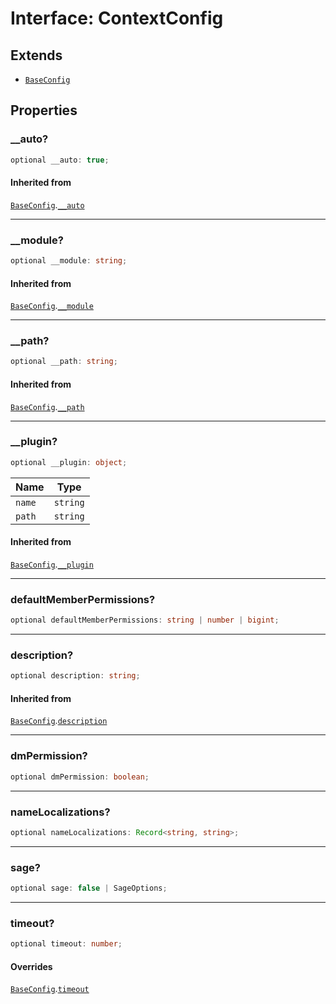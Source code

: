 # Interface: ContextConfig

## Extends

- [`BaseConfig`](Interface.BaseConfig.md)

## Properties

### \_\_auto?

```ts
optional __auto: true;
```

#### Inherited from

[`BaseConfig`](Interface.BaseConfig.md).[`__auto`](Interface.BaseConfig.md#__auto)

***

### \_\_module?

```ts
optional __module: string;
```

#### Inherited from

[`BaseConfig`](Interface.BaseConfig.md).[`__module`](Interface.BaseConfig.md#__module)

***

### \_\_path?

```ts
optional __path: string;
```

#### Inherited from

[`BaseConfig`](Interface.BaseConfig.md).[`__path`](Interface.BaseConfig.md#__path)

***

### \_\_plugin?

```ts
optional __plugin: object;
```

| Name | Type |
| ------ | ------ |
| `name` | `string` |
| `path` | `string` |

#### Inherited from

[`BaseConfig`](Interface.BaseConfig.md).[`__plugin`](Interface.BaseConfig.md#__plugin)

***

### defaultMemberPermissions?

```ts
optional defaultMemberPermissions: string | number | bigint;
```

***

### description?

```ts
optional description: string;
```

#### Inherited from

[`BaseConfig`](Interface.BaseConfig.md).[`description`](Interface.BaseConfig.md#description)

***

### dmPermission?

```ts
optional dmPermission: boolean;
```

***

### nameLocalizations?

```ts
optional nameLocalizations: Record<string, string>;
```

***

### sage?

```ts
optional sage: false | SageOptions;
```

***

### timeout?

```ts
optional timeout: number;
```

#### Overrides

[`BaseConfig`](Interface.BaseConfig.md).[`timeout`](Interface.BaseConfig.md#timeout)
